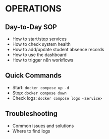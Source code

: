 # OPERATIONS

## Day-to-Day SOP

- How to start/stop services
- How to check system health
- How to add/update student absence records
- How to use the dashboard
- How to trigger n8n workflows

## Quick Commands
- Start: `docker compose up -d`
- Stop: `docker compose down`
- Check logs: `docker compose logs <service>`

## Troubleshooting
- Common issues and solutions
- Where to find logs
